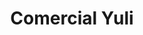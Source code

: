 ---
title: "Comercial Yuli"
url: /benemerita-villa-san-pedro-de-hualla/comercial-yuli/
shop: general
---